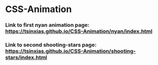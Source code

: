 # CSS-Animation

### Link to first nyan animation page: https://tsinxias.github.io/CSS-Animation/nyan/index.html


### Link to second shooting-stars page: https://tsinxias.github.io/CSS-Animation/shooting-stars/index.html
